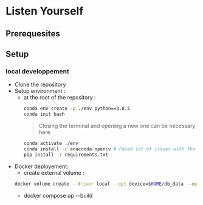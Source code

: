 # Listen Yourself
## Prerequesites
## Setup
### local developpement
+ Clone the repository
+ Setup environment :
  + at the root of the repository :
    ```bash
    conda env create -p ./env python==3.8.5
    conda init bash
    ```
    > Closing the terminal and opening a new one can be necessary here
    ```bash
    conda activate ./env
    conda install -c anaconda opencv # Faced lot of issues with the opencv-python package from pip
    pip install -r requirements.txt
    ```
+ Docker deployement:
  + create external volume :
  ```bash
  docker volume create --driver local --opt device=$HOME/db_data --opt o=bind db_data --opt type=none
  ```
  + docker compose up --build